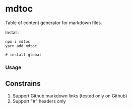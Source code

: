 # mdtoc
Table of content generator for markdown files.


Install:
```shell script
npm i mdtoc
yarn add mdtoc

# install global
```

### Usage

## Constrains
1. Support Github markdown links (tested only on Github)
2. Support "#" headers only


